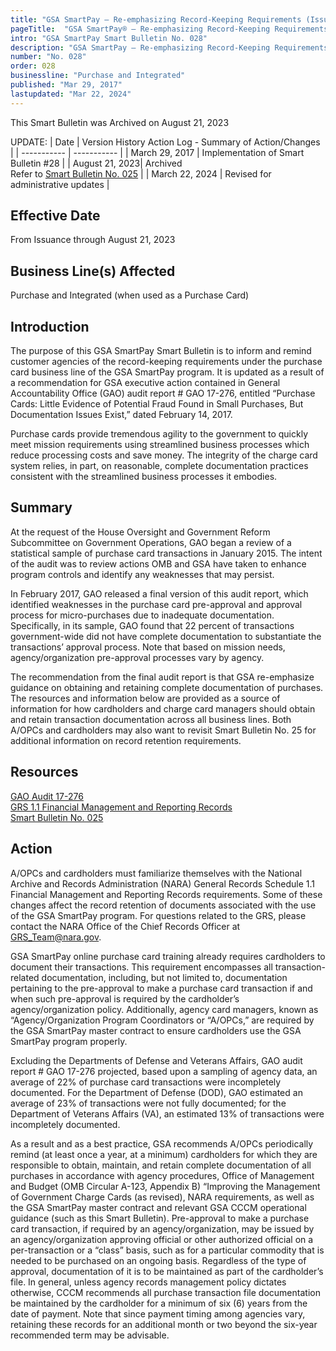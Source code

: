 ```yaml
---
title: "GSA SmartPay – Re-emphasizing Record-Keeping Requirements (Issued pursuant to Government Accountability Office (GAO) Audit Report # GAO-17-276)"
pageTitle:  "GSA SmartPay® – Re-emphasizing Record-Keeping Requirements (Issued pursuant to Government Accountability Office (GAO) Audit Report # GAO-17-276)"
intro: "GSA SmartPay Smart Bulletin No. 028"
description: "GSA SmartPay – Re-emphasizing Record-Keeping Requirements (Issued pursuant to Government Accountability Office (GAO) Audit Report # GAO-17-276)"
number: "No. 028"
order: 028
businessline: "Purchase and Integrated"
published: "Mar 29, 2017"
lastupdated: "Mar 22, 2024"
---
```


<div 
    class="usa-alert margin-y-2 usa-alert--warning"
    data-test="alert-container"
    >
    <div class="usa-alert__body">
    <p 
        class="usa-alert__text" 
    >
        This Smart Bulletin was Archived on August 21, 2023
    </p>
    </div>
</div>

UPDATE:
| Date | Version History Action Log - Summary of Action/Changes |
| ----------- | ----------- |
| March 29, 2017 | Implementation of Smart Bulletin #28 |
| August 21, 2023| Archived </br> Refer to [Smart Bulletin No. 025](/guidance-and-audits/smart-bulletins/025/) |
| March 22, 2024 | Revised for administrative updates |


## Effective Date 

From Issuance through August 21, 2023

## Business Line(s) Affected

Purchase and Integrated (when used as a Purchase Card)

## Introduction

The purpose of this GSA SmartPay Smart Bulletin is to inform and remind customer agencies of the record-keeping requirements under the purchase card business line of the GSA SmartPay program. It is updated as a result of a recommendation for GSA executive action contained in General Accountability Office (GAO) audit report # GAO 17-276, entitled “Purchase Cards: Little Evidence of Potential Fraud Found in Small Purchases, But Documentation Issues Exist,” dated February 14, 2017. 

Purchase cards provide tremendous agility to the government to quickly meet mission requirements using streamlined business processes which reduce processing costs and save money. The integrity of the charge card system relies, in part, on reasonable, complete documentation practices consistent with the streamlined business processes it embodies. 


## Summary

At the request of the House Oversight and Government Reform Subcommittee on Government Operations, GAO began a review of a statistical sample of purchase card transactions in January 2015. The intent of the audit was to review actions OMB and GSA have taken to enhance program controls and identify any weaknesses that may persist. 

In February 2017, GAO released a final version of this audit report, which identified weaknesses in the purchase card pre-approval and approval process for micro-purchases due to inadequate documentation. Specifically, in its sample, GAO found that 22 percent of transactions government-wide did not have complete documentation to substantiate the transactions’ approval process. Note that based on mission needs, agency/organization pre-approval processes vary by agency. 

The recommendation from the final audit report is that GSA re-emphasize guidance on obtaining and retaining complete documentation of purchases. The resources and information below are provided as a source of information for how cardholders and charge card managers should obtain and retain transaction documentation across all business lines. Both A/OPCs and cardholders may also want to revisit Smart Bulletin No. 25 for additional information on record retention requirements.


## Resources

[GAO Audit 17-276](https://www.gao.gov/products/gao-17-276) </br>
[GRS 1.1 Financial Management and Reporting Records](http://www.archives.gov/records-mgmt/grs/grs01-1.pdf) </br>
[Smart Bulletin No. 025](/guidance-and-audits/smart-bulletins/025/)


## Action


A/OPCs and cardholders must familiarize themselves with the National Archive and Records Administration (NARA) General Records Schedule 1.1 Financial Management and Reporting Records requirements. Some of these changes affect the record retention of documents associated with the use of the GSA SmartPay program. For questions related to the GRS, please contact the NARA Office of the Chief Records Officer at GRS_Team@nara.gov. 

GSA SmartPay online purchase card training already requires cardholders to document their transactions. This requirement encompasses all transaction-related documentation, including, but not limited to, documentation pertaining to the pre-approval to make a purchase card transaction if and when such pre-approval is required by the cardholder’s agency/organization policy. Additionally, agency card managers, known as “Agency/Organization Program Coordinators or “A/OPCs,” are required by the GSA SmartPay master contract to ensure cardholders use the GSA SmartPay program properly. 

Excluding the Departments of Defense and Veterans Affairs, GAO audit report # GAO 17-276 projected, based upon a sampling of agency data, an average of 22% of purchase card transactions were incompletely documented. For the Department of Defense (DOD), GAO estimated an average of 23% of transactions were not fully documented; for the Department of Veterans Affairs (VA), an estimated 13% of transactions were incompletely documented. 

As a result and as a best practice, GSA recommends A/OPCs periodically remind (at least once a year, at a minimum) cardholders for which they are responsible to obtain, maintain, and retain complete documentation of all purchases in accordance with agency procedures, Office of Management and Budget (OMB Circular A-123, Appendix B) “Improving the Management of Government Charge Cards (as revised), NARA requirements, as well as the GSA SmartPay master contract and relevant GSA CCCM operational guidance (such as this Smart Bulletin). Pre-approval to make a purchase card transaction, if required by an agency/organization, may be issued by an agency/organization approving official or other authorized official on a per-transaction or a “class” basis, such as for a particular commodity that is needed to be purchased on an ongoing basis. Regardless of the type of approval, documentation of it is to be maintained as part of the cardholder’s file. In general, unless agency records management policy dictates otherwise, CCCM recommends all purchase transaction file documentation be maintained by the cardholder for a minimum of six (6) years from the date of payment. Note that since payment timing among agencies vary, retaining these records for an additional month or two beyond the six-year recommended term may be advisable. 

